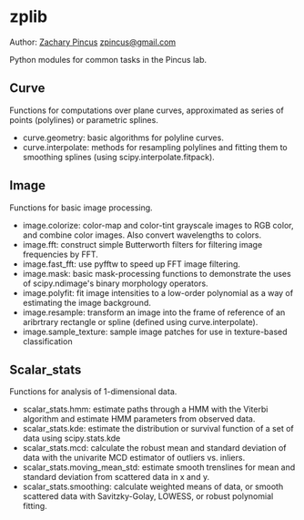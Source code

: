 # zplib

Author: [Zachary Pincus](http://zplab.wustl.edu) <zpincus@gmail.com>

Python modules for common tasks in the Pincus lab.

Curve
-----
Functions for computations over plane curves, approximated as series of points (polylines) or parametric splines.
 - curve.geometry: basic algorithms for polyline curves.
 - curve.interpolate: methods for resampling polylines and fitting them to smoothing splines (using scipy.interpolate.fitpack).

Image
-----
Functions for basic image processing.
 - image.colorize: color-map and color-tint grayscale images to RGB color, and combine color images. Also convert wavelengths to colors.
 - image.fft: construct simple Butterworth filters for filtering image frequencies by FFT.
 - image.fast\_fft: use pyfftw to speed up FFT image filtering.
 - image.mask: basic mask-processing functions to demonstrate the uses of scipy.ndimage's binary morphology operators.
 - image.polyfit: fit image intensities to a low-order polynomial as a way of estimating the image background.
 - image.resample: transform an image into the frame of reference of an aribrtrary rectangle or spline (defined using curve.interpolate).
 - image.sample\_texture: sample image patches for use in texture-based classification

Scalar\_stats
-------------
Functions for analysis of 1-dimensional data.
 - scalar\_stats.hmm: estimate paths through a HMM with the Viterbi algorithm
   and estimate HMM parameters from observed data.
 - scalar\_stats.kde: estimate the distribution or survival function of a set of data using scipy.stats.kde
 - scalar\_stats.mcd: calculate the robust mean and standard deviation of data with the univarite MCD estimator of outliers vs. inliers.
 - scalar\_stats.moving\_mean\_std: estimate smooth trenslines for mean and standard deviation from scattered data in x and y.
 - scalar\_stats.smoothing: calculate weighted means of data, or smooth scattered data with Savitzky-Golay, LOWESS, or robust polynomial fitting.
